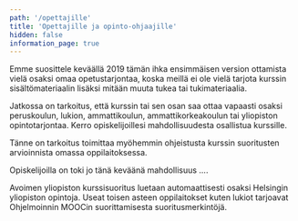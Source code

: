 ```yaml
---
path: '/opettajille'
title: 'Opettajille ja opinto-ohjaajille'
hidden: false
information_page: true
---
```


Emme suosittele keväällä 2019 tämän ihka ensimmäisen version ottamista vielä osaksi omaa opetustarjontaa, koska meillä ei ole vielä tarjota kurssin sisältömateriaalin lisäksi mitään muuta tukea tai tukimateriaalia.

Jatkossa on tarkoitus, että kurssin tai sen osan saa ottaa vapaasti osaksi peruskoulun, lukion, ammattikoulun, ammattikorkeakoulun tai yliopiston opintotarjontaa. Kerro opiskelijoillesi mahdollisuudesta osallistua kurssille.

Tänne on tarkoitus toimittaa myöhemmin ohjeistusta kurssin suoritusten arvioinnista omassa oppilaitoksessa.

Opiskelijoilla on toki jo tänä keväänä mahdollisuus ....


Avoimen yliopiston kurssisuoritus luetaan automaattisesti osaksi Helsingin yliopiston opintoja. Useat toisen asteen oppilaitokset kuten lukiot tarjoavat Ohjelmoinnin MOOCin suorittamisesta suoritusmerkintöjä.
